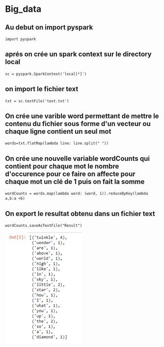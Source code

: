 # Big_data
## Au debut on import pyspark
```
import pyspark
```
## aprés on crée un spark context sur le directory local
```
sc = pyspark.SparkContext('local[*]')
```
## on import le fichier text 
```
txt = sc.textFile('text.txt')
```

## On crée une varible word permettant de mettre le contenu du fichier sous forme d'un vecteur ou chaque ligne contient un seul mot
```
words=txt.flatMap(lambda line: line.split(" "))
```
## On crée une nouvelle variable wordCounts qui contient pour chaque mot le nombre d'occurence pour ce faire  on affecte pour chaque mot un clé de 1 puis on fait la somme
```
wordCounts = words.map(lambda word: (word, 1)).reduceByKey(lambda a,b:a +b)
```
## On export le resultat obtenu dans un fichier text
```
wordCounts.saveAsTextFile("Result")
```
![](Output.PNG)
